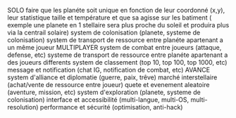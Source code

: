 SOLO
faire que les planéte soit unique en fonction de leur coordonné (x,y), leur statistique taille et température et que 
sa agisse sur les batiment ( exemple une planete en 1 stellaire sera plus proche du soleil et produira plus via la 
centrail solaire)
system de colonisation (planete, systeme de colonisation)
system de transport de ressource entre planéte apartenant a un même joueur 
MULTIPLAYER
system de combat entre joueurs (attaque, defense, etc)
systeme de transport de ressource entre planéte apartenant a des joueurs differents system de classement (top 10, top 100, top 1000, etc)
message et notification (chat IG, notification de combat, etc)
AVANCE
system d'alliance et diplomatie (guerre, paix, trêve)
marché interstellaire (achat/vente de ressource entre joueur)
quete et evenement aleatoire (aventure, mission, etc)
system d'exploration (planete, systeme de colonisation)
interface et accessibilité (multi-langue, multi-OS, multi-resolution)
performance et sécurité (optimisation, anti-hack)


